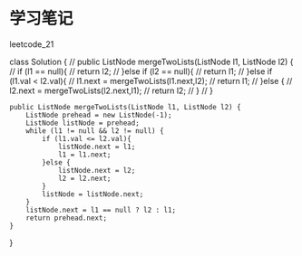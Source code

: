 # 学习笔记

leetcode_21

class Solution {
//    public ListNode mergeTwoLists(ListNode l1, ListNode l2) {
//        if (l1 == null){
//            return l2;
//        }else if (l2 == null){
//            return l1;
//        }else if (l1.val < l2.val){
//            l1.next = mergeTwoLists(l1.next,l2);
//            return l1;
//        }else {
//            l2.next = mergeTwoLists(l2.next,l1);
//            return l2;
//        }
//    }

    public ListNode mergeTwoLists(ListNode l1, ListNode l2) {
        ListNode prehead = new ListNode(-1);
        ListNode listNode = prehead;
        while (l1 != null && l2 != null) {
            if (l1.val <= l2.val){
                listNode.next = l1;
                l1 = l1.next;
            }else {
                listNode.next = l2;
                l2 = l2.next;
            }
            listNode = listNode.next;
        }
        listNode.next = l1 == null ? l2 : l1;
        return prehead.next;
    }
}
